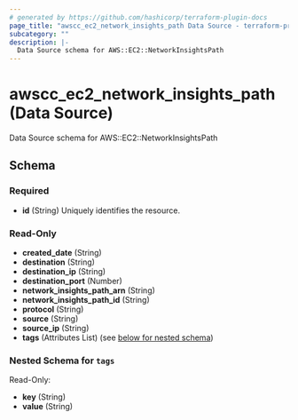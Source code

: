 ```yaml
---
# generated by https://github.com/hashicorp/terraform-plugin-docs
page_title: "awscc_ec2_network_insights_path Data Source - terraform-provider-awscc"
subcategory: ""
description: |-
  Data Source schema for AWS::EC2::NetworkInsightsPath
---
```


# awscc_ec2_network_insights_path (Data Source)

Data Source schema for AWS::EC2::NetworkInsightsPath



<!-- schema generated by tfplugindocs -->
## Schema

### Required

- **id** (String) Uniquely identifies the resource.

### Read-Only

- **created_date** (String)
- **destination** (String)
- **destination_ip** (String)
- **destination_port** (Number)
- **network_insights_path_arn** (String)
- **network_insights_path_id** (String)
- **protocol** (String)
- **source** (String)
- **source_ip** (String)
- **tags** (Attributes List) (see [below for nested schema](#nestedatt--tags))

<a id="nestedatt--tags"></a>
### Nested Schema for `tags`

Read-Only:

- **key** (String)
- **value** (String)


